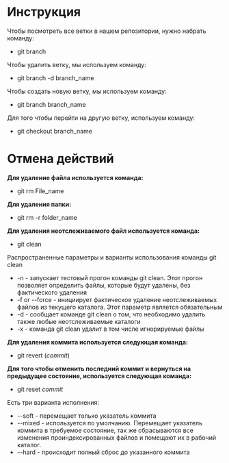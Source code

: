 # Инструкция

Чтобы посмотреть все ветки в нашем репозитории, нужно набрать команду:

* git branch

Чтобы удалить ветку, мы используем команду:

* git branch -d branch_name

Чтобы создать новую ветку, мы используем команду:

- git branch branch_name

Для того чтобы перейти на другую ветку, используем команду:

+ git checkout branch_name

# **Отмена действий**

**Для удаление файла используется команда:**

* git rm File_name

**Для удаления папки:**

* git rm -r folder_name

**Для удаления неотслеживаемого файл используется команда:**

* git clean

Распространенные параметры и варианты использования команды git clean

* -n - запускает тестовый прогон команды git clean. Этот прогон позволяет определить файлы, которые будут удалены, без фактического удаления
* -f or --force - инициирует фактическое удаление неотслеживаемых файлов из текущего каталога. Этот параметр является обязательным
* -d - сообщает команде git clean о том, что необходимо удалить также любые неотслеживаемые каталоги
* -x - команда git clean удалит в том числе игнорируемые файлы

**Для удаления коммита используется следующая команда:**
+ git revert (_commit_) 

**Для того чтобы отменить последний коммит и вернуться на предыдущее состояние, используется следующая команда:**

+ git reset _commit_

Есть три варианта исполнения:

* --soft - перемещает только указатель коммита
* --mixed - используется по умолчанию. Перемещает указатель коммита в требуемое состояние, так же сбрасываются все изменения проиндексированных файлов и помещают их в рабочий каталог.
* --hard - происходит полный сброс до указанного коммита
